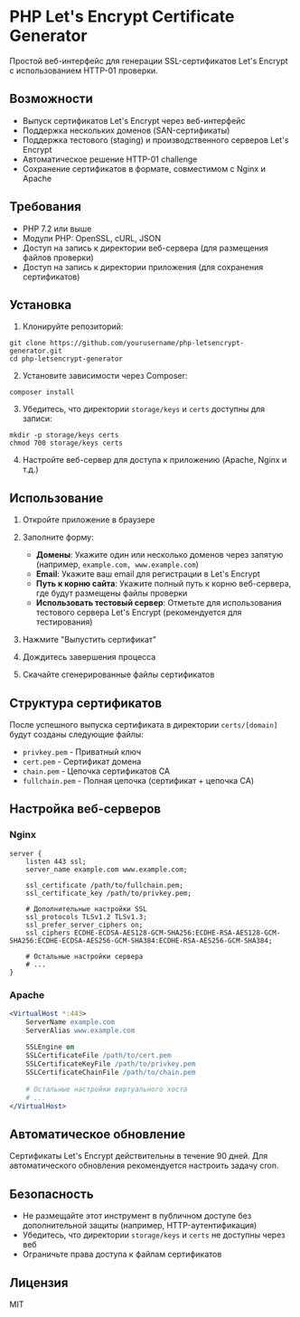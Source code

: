# PHP Let's Encrypt Certificate Generator

Простой веб-интерфейс для генерации SSL-сертификатов Let's Encrypt с использованием HTTP-01 проверки.

## Возможности

- Выпуск сертификатов Let's Encrypt через веб-интерфейс
- Поддержка нескольких доменов (SAN-сертификаты)
- Поддержка тестового (staging) и производственного серверов Let's Encrypt
- Автоматическое решение HTTP-01 challenge
- Сохранение сертификатов в формате, совместимом с Nginx и Apache

## Требования

- PHP 7.2 или выше
- Модули PHP: OpenSSL, cURL, JSON
- Доступ на запись к директории веб-сервера (для размещения файлов проверки)
- Доступ на запись к директории приложения (для сохранения сертификатов)

## Установка

1. Клонируйте репозиторий:
```
git clone https://github.com/yourusername/php-letsencrypt-generator.git
cd php-letsencrypt-generator
```

2. Установите зависимости через Composer:
```
composer install
```

3. Убедитесь, что директории `storage/keys` и `certs` доступны для записи:
```
mkdir -p storage/keys certs
chmod 700 storage/keys certs
```

4. Настройте веб-сервер для доступа к приложению (Apache, Nginx и т.д.)

## Использование

1. Откройте приложение в браузере
2. Заполните форму:
   - **Домены**: Укажите один или несколько доменов через запятую (например, `example.com, www.example.com`)
   - **Email**: Укажите ваш email для регистрации в Let's Encrypt
   - **Путь к корню сайта**: Укажите полный путь к корню веб-сервера, где будут размещены файлы проверки
   - **Использовать тестовый сервер**: Отметьте для использования тестового сервера Let's Encrypt (рекомендуется для тестирования)

3. Нажмите "Выпустить сертификат"
4. Дождитесь завершения процесса
5. Скачайте сгенерированные файлы сертификатов

## Структура сертификатов

После успешного выпуска сертификата в директории `certs/[domain]` будут созданы следующие файлы:

- `privkey.pem` - Приватный ключ
- `cert.pem` - Сертификат домена
- `chain.pem` - Цепочка сертификатов CA
- `fullchain.pem` - Полная цепочка (сертификат + цепочка CA)

## Настройка веб-серверов

### Nginx

```nginx
server {
    listen 443 ssl;
    server_name example.com www.example.com;

    ssl_certificate /path/to/fullchain.pem;
    ssl_certificate_key /path/to/privkey.pem;

    # Дополнительные настройки SSL
    ssl_protocols TLSv1.2 TLSv1.3;
    ssl_prefer_server_ciphers on;
    ssl_ciphers ECDHE-ECDSA-AES128-GCM-SHA256:ECDHE-RSA-AES128-GCM-SHA256:ECDHE-ECDSA-AES256-GCM-SHA384:ECDHE-RSA-AES256-GCM-SHA384;
    
    # Остальные настройки сервера
    # ...
}
```

### Apache

```apache
<VirtualHost *:443>
    ServerName example.com
    ServerAlias www.example.com
    
    SSLEngine on
    SSLCertificateFile /path/to/cert.pem
    SSLCertificateKeyFile /path/to/privkey.pem
    SSLCertificateChainFile /path/to/chain.pem
    
    # Остальные настройки виртуального хоста
    # ...
</VirtualHost>
```

## Автоматическое обновление

Сертификаты Let's Encrypt действительны в течение 90 дней. Для автоматического обновления рекомендуется настроить задачу cron.

## Безопасность

- Не размещайте этот инструмент в публичном доступе без дополнительной защиты (например, HTTP-аутентификация)
- Убедитесь, что директории `storage/keys` и `certs` не доступны через веб
- Ограничьте права доступа к файлам сертификатов

## Лицензия

MIT
